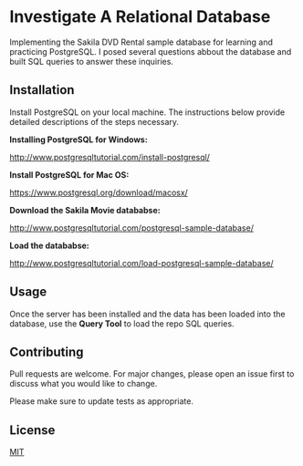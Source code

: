 # Investigate A Relational Database

Implementing the Sakila DVD Rental sample database for learning and practicing PostgreSQL.  I posed several questions abbout the database and built SQL queries to answer these inquiries.

## Installation

Install PostgreSQL on your local machine.  The instructions below provide detailed descriptions of the steps necessary.

**Installing PostgreSQL for Windows:**

http://www.postgresqltutorial.com/install-postgresql/

**Install PostgreSQL for Mac OS:**

https://www.postgresql.org/download/macosx/

**Download the Sakila Movie datababse:**

http://www.postgresqltutorial.com/postgresql-sample-database/

**Load the datababse:**

http://www.postgresqltutorial.com/load-postgresql-sample-database/

## Usage

Once the server has been installed and the data has been loaded into the database, use the **Query Tool** to load the repo SQL queries.

## Contributing
Pull requests are welcome. For major changes, please open an issue first to discuss what you would like to change.

Please make sure to update tests as appropriate.

## License

[MIT](https://github.com/lejimmy/investigate-a-relational-database/blob/master/LICENSE.txt)
